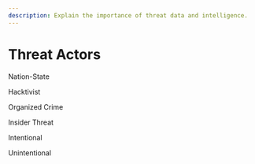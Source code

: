 ```yaml
---
description: Explain the importance of threat data and intelligence.
---
```


# Threat Actors

Nation-State

Hacktivist

Organized Crime

Insider Threat

Intentional

Unintentional

